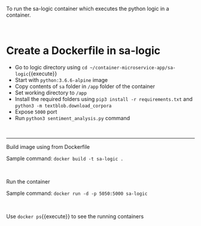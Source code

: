 To run the sa-logic container which executes the python logic in a container.

<br/>

# Create a Dockerfile in sa-logic


- Go to logic directory using `cd ~/container-microservice-app/sa-logic`{{execute}}
- Start with `python:3.6.6-alpine` image
- Copy contents of `sa` folder in `/app` folder of the container
- Set working directory to `/app`
- Install the required folders using `pip3 install -r requirements.txt` and `python3 -m textblob.download_corpora`
- Expose `5000` port
- Run `python3 sentiment_analysis.py` command

<br/>


---


Build image using from Dockerfile


Sample command: `docker build -t sa-logic .`

<br/>

Run the container


Sample command: `docker run -d -p 5050:5000 sa-logic`


<br/>

Use `docker ps`{{execute}} to see the running containers
